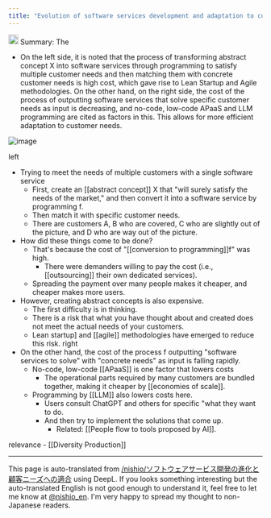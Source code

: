 ```yaml
---
title: "Evolution of software services development and adaptation to customer needs"
---
```


<img src='https://scrapbox.io/api/pages/nishio-en/pplx/icon' alt='pplx.icon' height="19.5"/> Summary: The
- On the left side, it is noted that the process of transforming abstract concept X into software services through programming to satisfy multiple customer needs and then matching them with concrete customer needs is high cost, which gave rise to Lean Startup and Agile methodologies. On the other hand, on the right side, the cost of the process of outputting software services that solve specific customer needs as input is decreasing, and no-code, low-code APaaS and LLM programming are cited as factors in this. This allows for more efficient adaptation to customer needs.

![image](https://gyazo.com/bc3d28d65be96a7260e8196cc802646f/thumb/1000)

left
- Trying to meet the needs of multiple customers with a single software service
    - First, create an [[abstract concept]] X that "will surely satisfy the needs of the market," and then convert it into a software service by programming f.
    - Then match it with specific customer needs.
    - There are customers A, B who are covered, C who are slightly out of the picture, and D who are way out of the picture.
- How did these things come to be done?
    - That's because the cost of "[[conversion to programming]]f" was high.
        - There were demanders willing to pay the cost (i.e., [[outsourcing]] their own dedicated services).
    - Spreading the payment over many people makes it cheaper, and cheaper makes more users.
- However, creating abstract concepts is also expensive.
    - The first difficulty is in thinking.
    - There is a risk that what you have thought about and created does not meet the actual needs of your customers.
    - Lean startup] and [[agile]] methodologies have emerged to reduce this risk.
right
- On the other hand, the cost of the process f outputting "software services to solve" with "concrete needs" as input is falling rapidly.
    - No-code, low-code [[APaaS]] is one factor that lowers costs
        - The operational parts required by many customers are bundled together, making it cheaper by [[economies of scale]].
    - Programming by [[LLM]] also lowers costs here.
        - Users consult ChatGPT and others for specific "what they want to do.
        - And then try to implement the solutions that come up.
            - Related: [[People flow to tools proposed by AI]].

relevance
    - [[Diversity Production]]

---
This page is auto-translated from [/nishio/ソフトウェアサービス開発の進化と顧客ニーズへの適合](https://scrapbox.io/nishio/ソフトウェアサービス開発の進化と顧客ニーズへの適合) using DeepL. If you looks something interesting but the auto-translated English is not good enough to understand it, feel free to let me know at [@nishio_en](https://twitter.com/nishio_en). I'm very happy to spread my thought to non-Japanese readers.